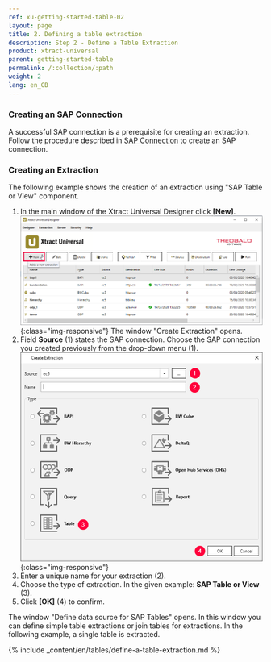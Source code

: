 ```yaml
---
ref: xu-getting-started-table-02
layout: page
title: 2. Defining a table extraction
description: Step 2 - Define a Table Extraction
product: xtract-universal
parent: getting-started-table
permalink: /:collection/:path
weight: 2
lang: en_GB
---
```


### Creating an SAP Connection
A successful SAP connection is a prerequisite for creating an extraction. Follow the procedure described in [SAP Connection](../introduction/sap-connection) 
to create an SAP connection.

### Creating an Extraction
The following example shows the creation of an extraction using "SAP Table or View" component.<br>
1. In the main window of the Xtract Universal Designer click **[New]**.  
![Create-New-Table-Extraction](/img/content/xu_extraction_anlegen.png){:class="img-responsive"}
The window "Create Extraction" opens. <br>
2. Field **Source** (1) states the SAP connection. Choose the SAP connection you created previously from the drop-down menu (1). 
![Table_or_View](/img/content/table/table_new_extraction.png){:class="img-responsive"}
3. Enter a unique name for your extraction (2).
4. Choose the type of extraction. In the given example: **SAP Table or View** (3). <br>
5. Click **[OK]** (4) to confirm.

The window "Define data source for SAP Tables" opens. 
In this window you can define simple table extractions or join tables for extractions. In the following example, a single table is extracted. <br>

{% include _content/en/tables/define-a-table-extraction.md  %}

